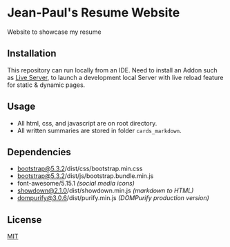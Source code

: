 # Jean-Paul's Resume Website

Website to showcase my resume

## Installation

This repository can run locally from an IDE. Need to install an Addon such as [Live Server](https://github.com/ritwickdey/vscode-live-server-plus-plus), to launch a development local Server with live reload feature for static & dynamic pages.



## Usage
- All html, css, and javascript are on root directory. 
- All written summaries are stored in folder `cards_markdown`.


## Dependencies

- bootstrap@5.3.2/dist/css/bootstrap.min.css
- bootstrap@5.3.2/dist/js/bootstrap.bundle.min.js
- font-awesome/5.15.1 _(social media icons)_
- showdown@2.1.0/dist/showdown.min.js _(markdown to HTML)_
- dompurify@3.0.6/dist/purify.min.js _(DOMPurify production version)_

## License

[MIT](https://choosealicense.com/licenses/mit/)